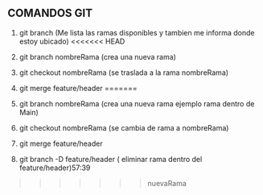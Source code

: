 ## COMANDOS GIT
1. git branch (Me lista las ramas disponibles y tambien me informa donde estoy ubicado)
<<<<<<< HEAD
2. git branch nombreRama (crea una nueva rama)
3. git checkout nombreRama (se traslada a la rama nombreRama)
4. git merge feature/header
=======
2. git branch nombreRama (crea una nueva rama ejemplo rama dentro de Main)
3. git checkout nombreRama (se cambia de rama a nombreRama)
4. git merge feature/header

5. git branch -D feature/header ( eliminar rama dentro del feature/header)57:39
>>>>>>> nuevaRama
